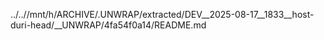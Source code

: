 ../..//mnt/h/ARCHIVE/.UNWRAP/extracted/DEV__2025-08-17__1833__host-duri-head/__UNWRAP/4fa54f0a14/README.md